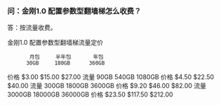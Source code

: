 ### 问：金刚1.0 配置参数型翻墙梯怎么收费？

答：按流量收费。

   金刚1.0 配置参数型翻墙梯流量定价



           月包     半年包       年包
          30GB     180GB      360GB
  价格    $3.00    $15.00     $27.00
  流量     90GB     540GB     1080GB
  价格    $4.50    $22.50     $40.00
  流量    300GB    1800GB     3600GB
  价格    $9.20    $46.00     $82.00
  流量   3000GB   18000GB    36000GB
  价格   $23.50   $117.50    $212.00
        
  
